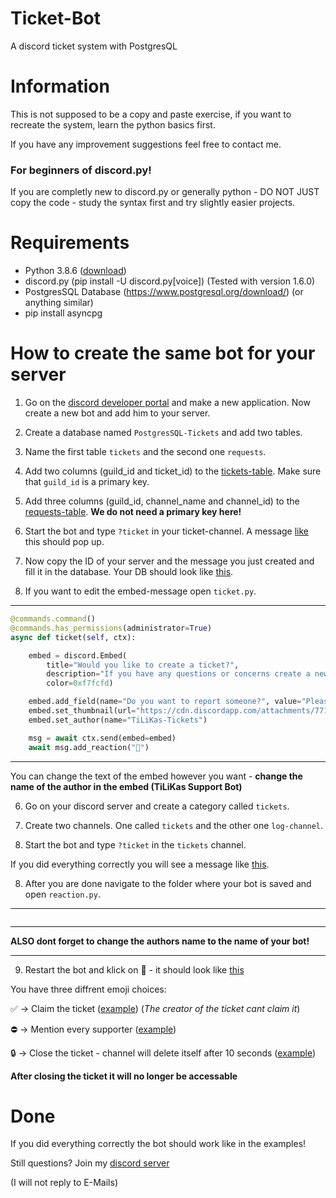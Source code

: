 # Ticket-Bot
A discord ticket system with PostgresQL

# Information
This is not supposed to be a copy and paste exercise, if you want to recreate the system, learn the python basics first. 

If you have any improvement suggestions feel free to contact me.

### For beginners of discord.py!

If you are completly new to discord.py or generally python - DO NOT JUST copy the code - study the syntax first and try slightly easier projects. 

# Requirements

- Python 3.8.6 ([download](https://www.python.org/downloads/release/python-386/))
- discord.py (pip install -U discord.py[voice]) (Tested with version 1.6.0)
- PostgresSQL Database (https://www.postgresql.org/download/) (or anything similar)
- pip install asyncpg

# How to create the same bot for your server
1. Go on the [discord developer portal](https://discord.com/developers/applications) and make a new application. Now create a new bot and add him to your server.

2. Create a database named ``PostgresSQL-Tickets`` and add two tables.  

3. Name the first table ``tickets`` and the second one ``requests``. 

4. Add two columns (guild_id and ticket_id) to the [tickets-table](https://cdn.discordapp.com/attachments/771635939700768769/827459057223860254/unknown.png). Make sure that ``guild_id`` is a primary key.

5. Add three columns (guild_id, channel_name and channel_id) to the [requests-table](https://cdn.discordapp.com/attachments/771635939700768769/827459186870190100/unknown.png). **We do not need a primary key here!**

6. Start the bot and type ``?ticket`` in your ticket-channel. A message [like](https://cdn.discordapp.com/attachments/771635939700768769/827460503185653790/unknown.png) this should pop up.

7. Now copy the ID of your server and the message you just created and fill it in the database. Your DB should look like [this](https://cdn.discordapp.com/attachments/771635939700768769/827460984628183060/unknown.png).

8. If you want to edit the embed-message open ``ticket.py``.

---------------------------------------------------------------------------------------------------------------------------------------------------------------------
```python
@commands.command()
@commands.has_permissions(administrator=True)
async def ticket(self, ctx):

    embed = discord.Embed(
        title="Would you like to create a ticket?", 
        description="If you have any questions or concerns create a new ticket by clicking on the emoji below this message.", 
        color=0xf7fcfd)

    embed.add_field(name="Do you want to report someone?", value="Please contact a supporter or moderator directly!", inline=True)
    embed.set_thumbnail(url="https://cdn.discordapp.com/attachments/771635939700768769/773121323341578250/external-content.duckduckgo.com.png")
    embed.set_author(name="TiLiKas-Tickets")

    msg = await ctx.send(embed=embed)
    await msg.add_reaction("📩")
```
---------------------------------------------------------------------------------------------------------------------------------------------------------------------

You can change the text of the embed however you want - **change the name of the author in the embed (TiLiKas Support Bot)**

6. Go on your discord server and create a category called ``tickets``.

7. Create two channels. One called ``tickets`` and the other one ``log-channel``.

7. Start the bot and type ``?ticket`` in the ``tickets`` channel.

If you did everything correctly you will see a message like [this](https://cdn.discordapp.com/attachments/771635939700768769/798486004981039107/unknown.png).

8. After you are done navigate to the folder where your bot is saved and open ``reaction.py``.

---------------------------------------------------------------------------------------------------------------------------------------------------------------------
```python

```
---------------------------------------------------------------------------------------------------------------------------------------------------------------------

**ALSO dont forget to change the authors name to the name of your bot!**

---------------------------------------------------------------------------------------------------------------------------------------------------------------------

9. Restart the bot and klick on 📩  - it should look like [this](https://cdn.discordapp.com/attachments/771635939700768769/798487685471797328/unknown.png)

You have three diffrent emoji choices:

✅ -> Claim the ticket ([example](https://cdn.discordapp.com/attachments/771635939700768769/798489702093029376/unknown.png)) (*The creator of the ticket cant claim it*)

⛔ -> Mention every supporter ([example](https://cdn.discordapp.com/attachments/771635939700768769/798487939063087133/unknown.png))

🔒 -> Close the ticket - channel will delete itself after 10 seconds ([example](https://cdn.discordapp.com/attachments/771635939700768769/798488068038328330/unknown.png))

**After closing the ticket it will no longer be accessable**

# Done

If you did everything correctly the bot should work like in the examples!

Still questions? Join my [discord server](https://discord.gg/WRH22qat76)

(I will not reply to E-Mails)
